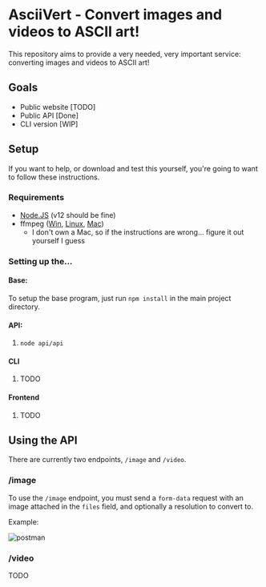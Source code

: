 # AsciiVert - Convert images and videos to ASCII art!

This repository aims to provide a very needed, very important service: converting images and videos to ASCII art!

## Goals

* Public website [TODO]
* Public API [Done]
* CLI version [WIP]

## Setup

If you want to help, or download and test this yourself, you're going to want to follow these instructions.

### Requirements

* [Node.JS](https://nodejs.org/en/) (v12 should be fine)
* ffmpeg ([Win](https://windowsloop.com/install-ffmpeg-windows-10/), [Linux](https://www.ostechnix.com/install-ffmpeg-linux/), [Mac](https://sites.duke.edu/ddmc/2013/12/30/install-ffmpeg-on-a-mac/))
  * I don't own a Mac, so if the instructions are wrong... figure it out yourself I guess

### Setting up the...

#### Base:

To setup the base program, just run `npm install` in the main project directory.

#### API:

1. `node api/api`

#### CLI

1. TODO

#### Frontend

1. TODO

## Using the API

There are currently two endpoints, `/image` and `/video`.

### /image
To use the `/image` endpoint, you must send a `form-data` request with an image attached in the `files` field, and optionally a resolution to convert to.

Example:

![postman](https://i.paste.pics/5a00b4edf2b8f6ff3020ec21da21bdb5.png?trs=7c74ea5877599d9b712bc0a138239b8f75236e1ccae520c4cb95ae3fa4bf98ff)

### /video

TODO
